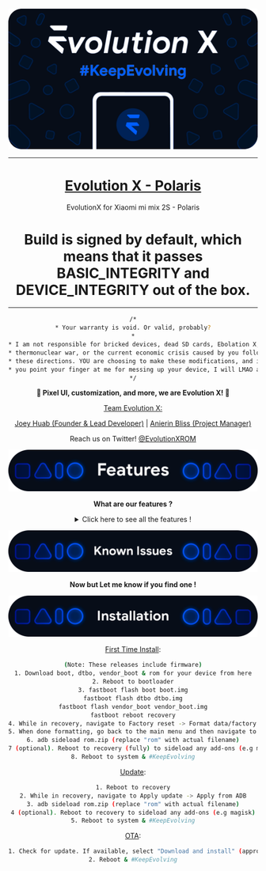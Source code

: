 ![banner](assets/banner_up.png)

---

<div align="center">
<u><h1>Evolution X - Polaris</h1></u>
EvolutionX for Xiaomi mi mix 2S  - Polaris


# Build is signed by default, which means that it passes BASIC_INTEGRITY and DEVICE_INTEGRITY out of the box.

---

```bash
/*
* Your warranty is void. Or valid, probably?
*
* I am not responsible for bricked devices, dead SD cards, Ebolation X,
* thermonuclear war, or the current economic crisis caused by you following
* these directions. YOU are choosing to make these modifications, and if
* you point your finger at me for messing up your device, I will LMAO at you.
*/
```

<B>📱 Pixel UI, customization, and more, we are Evolution X! 🎨</B>

<u>Team Evolution X:</u>

[Joey Huab (Founder & Lead Developer)](https://twitter.com/joeyhuab) | 
[Anierin Bliss (Project Manager)](https://twitter.com/anierinbliss)

Reach us on Twitter! [@EvolutionXROM](https://twitter.com/EvolutionXROM)

![features banner](assets/features.png)

<B> What are our features ?</B>

<details>
  <summary>Click here to see all the features !</summary>

### Theming Settings

<ul>
  <li>Style</li>
  <li>Color Source</li>
  <li>Accent Color</li>
  <li>Accent Background</li>
  <li>Background Color</li>
  <li>Luminance</li>
  <li>Chroma</li>
  <li>Tint Background</li>
</ul>

### Custom Themes

<ul>
  <li>Black</li>
  <li>Clear</li>
  <li>Vivid</li>
  <li>Paint In The Snow</li>
  <li>Espresso</li>
</ul>

### Dark Theme Schedules

### Lock screen Clock Fonts

<ul>
  <li>16 Fonts</li>
</ul>

### Headline/Body Fonts

<ul>
  <li>53 Fonts</li>
</ul>

### SB Icon Packs

<ul>
  <li>10 Styles</li>
</ul>

### SB Signal Icon Packs

<ul>
  <li>14 Styles</li>
</ul>

### SB WiFi Icon Packs

<ul>
  <li>10 Styles</li>
</ul>

### System Icon Shape Packs

<ul>
  <li>16 Styles</li>
</ul>

### 3 Button Navbar Styles

<ul>
  <li>10 Styles</li>
</ul>

### Status bar

<ul>
  <li>Status Bar Lyrics</li>
  <li>Clock Styles (Right, Center, Left)</li>
  <li>Clock & Date Configs (Auto Hide, Hide Duration, Show Duration, Seconds, AM/PM, Font Size, Date Position/Case/Format)</li>
  <li>SB Logo Pack (20 Styles, Right/Left)</li>
  <li>Network Traffic Indicators</li>
  <li>Battery Icon Styles (19 Styles)</li>
  <li>Battery Percent (Hidden, Inside Icon, Next To Icon)</li>
  <li>Battery Bar (Thickness, Alignment, Blend Colors, Reverse Direction, Colors, Animation)</li>
  <li>System SB UI Tuner</li>
  <li>Data Disabled Icon (On/Off)</li>
  <li>Old Style Mobile Data</li>
  <li>4G Instead Of LTE</li>
  <li>Roaming Indicator</li>
  <li>WiFi Type Icon</li>
  <li>Colored Icons</li>
  <li>Notification Count</li>
  <li>Bluetooth Battery Status</li>
  <li>Mic/Camera Privacy Indicator</li>
  <li>Location Privacy Indicator</li>
  <li>Media Projection Privacy Indicator</li>
</ul>

### Notifications

<ul>
  <li>ReTicker</li>
  <li>App Colored Background For Reticker</li>
  <li>Heads Up (Time Out, Importance Threshold, Less Boring, Stoplist/BlockList)</li>
  <li>Force Expand Notifications</li>
  <li>Notification Sound If Active</li>
  <li>Kill App Button</li>
  <li>Blink Flashlight For Incoming Call (When Ringing, When Silent, When Entirely Silent, Always)</li>
  <li>Blink Flashlight For Notifications</li>
  <li>In-Call-Vibrations (Connect, Waiting, Disconnect)</li>
</ul>

### Quick Settings

<ul>
  <li>Clock</li>
  <li>Clock Font Size</li>
  <li>Date</li>
  <li>Battery Style (15 Styles)</li>
  <li>Battery Percent Location (Hidden, Inside Icon, Next To Icon)</li>
  <li>Battery Estimates</li>
  <li>Secure QS Tiles Requires Unlocking</li>
  <li>Quick QS Pulldown (Disabled, Right, Left, Always)</li>
  <li>Brightness Slider (Never, Expanded, Always)</li>
  <li>Brightness Slider Position (Top, Bottom)</li>
  <li>Auto Brightness Icon</li>
  <li>Hide Labels</li>
  <li>Label Text Size</li>
  <li>Smart Pulldown</li>
  <li>Vertical Layout</li>
  <li>Columns In Portrait (2-5)</li>
  <li>Columns In Landscape (2-6)</li>
  <li>QS Tile Animation Style (3 Styles)</li>
  <li>QS Tile Animation Durations (3 Speeds)</li>
  <li>QS Tile Animation Interpolator (8 Styles)</li>
  <li>Vibration On Touch</li>
  <li>Vibration On Touch Duration</li>
  <li>QS Footer Warnings</li>
  <li>Show Data Usage</li>
  <li>User Account Icon</li>
  <li>Edit Icon</li>
  <li>Power Menu Shortcut</li>
  <li>Running Services Shortcut</li>
  <li>Settings Shortcut</li>
  <li>Clear All Button (10 Styles, 5 Backgrounds)</li>
</ul>

### Power Menu

<ul>
  <li>System Settings (Hold PWR Assistant + Hold Duration)</li>
  <li>Disable Power Menu On LS</li>
  <li>Power</li>
  <li>Restart</li>
  <li>Advanced Reboot Options</li>
  <li>Screenshot</li>
  <li>On-The-Go Mode</li>
  <li>Settings</li>
  <li>Lock Down</li>
  <li>Emergency</li>
  <li>Device Controls</li>
  <li>Users</li>
  <li>Logout</li>
  <li>Bug Report</li>
</ul>

### Gestures

<ul>
  <li>System Settings</li>
  <li>Quick Tap</li>
  <li>Volume Button Playback Control</li>
  <li>Swipe To Screenshot</li>
  <li>Brightness Control</li>
  <li>PWR Button Torch</li>
  <li>Double Tap To Sleep Status Bar</li>
  <li>Double Tap To Sleep Lock screen</li>
  <li>AOSP Gestures</li>
  <li>Pill Length</li>
  <li>Pill Radius</li>
  <li>Hide IME Button Space</li>
  <li>Back Gesture Animation</li>
</ul>

### Lock screen

<ul>
  <li>Edge Light</li>
  <li>Always On Fingerprint</li>
  <li>UDFPS Icon Picker (55 Styles)</li>
  <li>UDFPS Animation Picker (38 Styles)</li>
  <li>Lock screen Charging Info</li>
  <li>Hide Status Bar</li>
  <li>Hide QS During Secure Lock screen</li>
  <li>Media Cover Art (5 Filters)</li>
  <li>Ripple Effect</li>
  <li>Fingerprint Authentication Vibration</li>
  <li>Fingerprint Error Vibration</li>
</ul>

### Buttons

<ul>
  <li>Navigation Bar</li>
  <li>Compact Layout</li>
  <li>Invert Layout</li>
  <li>Show Vol Panel On Left</li>
  <li>Per App Vol Control</li>
  <li>On-Screen NavBar</li>
  <li>Reorient Volume</li>
  <li>Volume Rocker Wake</li>
  <li>Keyboard Cursor Control</li>
  <li>Alert Slider Notifications</li>
  <li>Alert Slider Pulse</li>
  <li>Block Alert Slider In Pocket Mode</li>
  <li>Click To Partial Screenshot</li>
</ul>

### Animations

<ul>
  <li>Screen Off Animation (3 Styles)</li>
  <li>Power Menu Animations (11 Styles)</li>
  <li>Android P Animation Style</li>
</ul>

### Miscellaneous

<ul>
  <li>AOD Display Schedule</li>
  <li>Google Services</li>
  <li>Parallel Space</li>
  <li>Game Space</li>
  <li>Smart Pixels</li>
  <li>App Lock</li>
  <li>Launch Music App On Headset Connection</li>
  <li>Unlimited Photos Storage</li>
  <li>Unlock Higher FPS In Games</li>
  <li>Netflix Spoof</li>
  <li>Pulse Music Visualizer (Navbar, LS, Ambient)</li>
  <li>Volume Panel Timeout</li>
  <li>Jitter Test</li>
  <li>Ignore Secure Window Flags</li>
  <li>Show CPU Info</li>
  <li>Toast App Icon</li>
  <li>Sensor Block Per Package</li>
  <li>Wakelock Blocker</li>
  <li>Alarm Blocker</li>
  <li>Default USB Configuration</li>
  <li>Radio Info</li>
</ul>

### Evolution X Launcher

<ul>
  <li>Icon Packs</li>
  <li>Notification Dots</li>
  <li>Icon Size</li>
  <li>Icon Font Size</li>
  <li>Max Lines For App Label</li>
  <li>Lock Layout</li>
  <li>Add App Icons To Home</li>
  <li>Dark Status Bar

</details>

![issues](assets/known_issues.png)

<B>Now but Let me know if you find one !</B>

![installation](assets/installation.png)


<u>First Time Install</u>:
```bash
(Note: These releases include firmware)
1. Download boot, dtbo, vendor_boot & rom for your device from here
2. Reboot to bootloader
3. fastboot flash boot boot.img
fastboot flash dtbo dtbo.img
fastboot flash vendor_boot vendor_boot.img
fastboot reboot recovery
4. While in recovery, navigate to Factory reset -> Format data/factory reset and confirm to format the device.
5. When done formatting, go back to the main menu and then navigate to Apply update -> Apply from ADB
6. adb sideload rom.zip (replace "rom" with actual filename)
7 (optional). Reboot to recovery (fully) to sideload any add-ons (e.g magisk)
8. Reboot to system & #KeepEvolving
```

<u>Update</u>:
```bash
1. Reboot to recovery
2. While in recovery, navigate to Apply update -> Apply from ADB
3. adb sideload rom.zip (replace "rom" with actual filename)
4 (optional). Reboot to recovery to sideload any add-ons (e.g magisk)
5. Reboot to system & #KeepEvolving
```

<u>OTA</u>:
```bash
1. Check for update. If available, select "Download and install" (approx 10-15 min)
2. Reboot & #KeepEvolving
```
